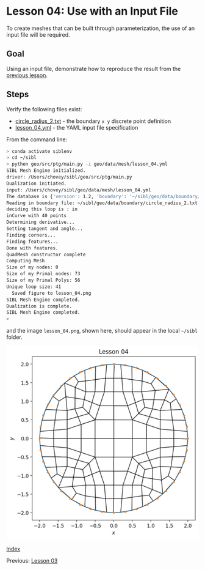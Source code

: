 # Lesson 04: Use with an Input File

To create meshes that can be built through parameterization, the use of an input file will be required.

## Goal

Using an input file, demonstrate how to reproduce the result from the [previous lesson](lesson_03.md).

## Steps

Verify the following files exist:

* [circle_radius_2.txt](../../data/boundary/circle_radius_2.txt) - the boundary `x y` discrete point definition
* [lesson_04.yml](../../data/mesh/lesson_04.yml) - the YAML input file specification

From the command line:

```bash
> conda activate siblenv
> cd ~/sibl
> python geo/src/ptg/main.py -i geo/data/mesh/lesson_04.yml
SIBL Mesh Engine initialized.
driver: /Users/chovey/sibl/geo/src/ptg/main.py
Dualization initiated.
input: /Users/chovey/sibl/geo/data/mesh/lesson_04.yml
The database is {'version': 1.2, 'boundary': '~/sibl/geo/data/boundary/circle_radius_2.txt', 'bounding_box': [[-2.0, -2.0], [2.0, 2.0]], 'resolution': 1.0, 'output_file': '~/sibl/geo/data/mesh/lesson_04.inp', 'boundary_refine': True, 'developer_output': True, 'figure': {'boundary_shown': True, 'dpi': 200, 'elements_shown': True, 'filename': 'lesson_04', 'format': 'png', 'frame': True, 'grid': False, 'label_x': '$x$', 'label_y': '$y$', 'latex': False, 'save': True, 'show': False, 'size': [8.0, 6.0], 'title': 'Lesson 04'}}
Reading in boundary file: ~/sibl/geo/data/boundary/circle_radius_2.txt
deciding this loop is : in
inCurve with 40 points
Determining derivative...
Setting tangent and angle...
Finding corners...
Finding features...
Done with features.
QuadMesh constructor complete
Computing Mesh
Size of my nodes: 0
Size of my Primal nodes: 73
Size of my Primal Polys: 56
Unique loop size: 41
  Saved figure to lesson_04.png
SIBL Mesh Engine completed.
Dualization is complete.
SIBL Mesh Engine completed.
>
```


and the image `lesson_04.png`, shown here, should appear in the local `~/sibl` folder.

![lesson_04](fig/lesson_04.png)


[Index](README.md)

Previous: [Lesson 03](lesson_03.md)
